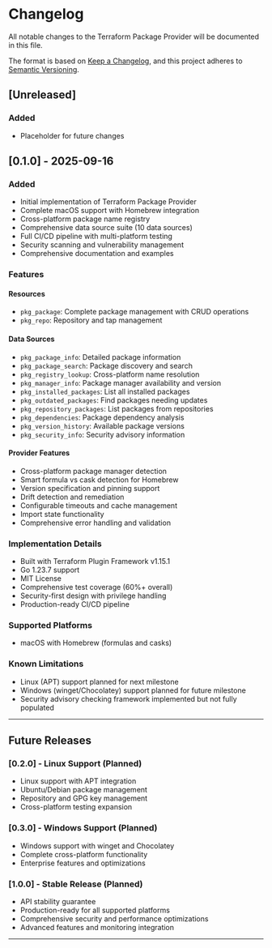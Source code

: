 # Changelog

All notable changes to the Terraform Package Provider will be documented in this file.

The format is based on [Keep a Changelog](https://keepachangelog.com/en/1.0.0/),
and this project adheres to [Semantic Versioning](https://semver.org/spec/v2.0.0.html).

## [Unreleased]

### Added
- Placeholder for future changes

## [0.1.0] - 2025-09-16

### Added
- Initial implementation of Terraform Package Provider
- Complete macOS support with Homebrew integration
- Cross-platform package name registry
- Comprehensive data source suite (10 data sources)
- Full CI/CD pipeline with multi-platform testing
- Security scanning and vulnerability management
- Comprehensive documentation and examples

### Features

#### Resources
- `pkg_package`: Complete package management with CRUD operations
- `pkg_repo`: Repository and tap management

#### Data Sources
- `pkg_package_info`: Detailed package information
- `pkg_package_search`: Package discovery and search
- `pkg_registry_lookup`: Cross-platform name resolution
- `pkg_manager_info`: Package manager availability and version
- `pkg_installed_packages`: List all installed packages
- `pkg_outdated_packages`: Find packages needing updates
- `pkg_repository_packages`: List packages from repositories
- `pkg_dependencies`: Package dependency analysis
- `pkg_version_history`: Available package versions
- `pkg_security_info`: Security advisory information

#### Provider Features
- Cross-platform package manager detection
- Smart formula vs cask detection for Homebrew
- Version specification and pinning support
- Drift detection and remediation
- Configurable timeouts and cache management
- Import state functionality
- Comprehensive error handling and validation

### Implementation Details
- Built with Terraform Plugin Framework v1.15.1
- Go 1.23.7 support
- MIT License
- Comprehensive test coverage (60%+ overall)
- Security-first design with privilege handling
- Production-ready CI/CD pipeline

### Supported Platforms
- macOS with Homebrew (formulas and casks)

### Known Limitations
- Linux (APT) support planned for next milestone
- Windows (winget/Chocolatey) support planned for future milestone
- Security advisory checking framework implemented but not fully populated

---

## Future Releases

### [0.2.0] - Linux Support (Planned)
- Linux support with APT integration
- Ubuntu/Debian package management
- Repository and GPG key management
- Cross-platform testing expansion

### [0.3.0] - Windows Support (Planned)
- Windows support with winget and Chocolatey
- Complete cross-platform functionality
- Enterprise features and optimizations

### [1.0.0] - Stable Release (Planned)
- API stability guarantee
- Production-ready for all supported platforms
- Comprehensive security and performance optimizations
- Advanced features and monitoring integration

---

<!-- generated by git-cliff -->